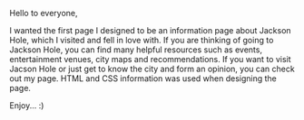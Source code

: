 Hello to everyone,

I wanted the first page I designed to be an information page about Jackson Hole, which I visited and fell in love with.
If you are thinking of going to Jackson Hole, you can find many helpful resources such as events, entertainment venues, city maps and recommendations.
If you want to visit Jacson Hole or just get to know the city and form an opinion, you can check out my page.
HTML and CSS information was used when designing the page.

Enjoy... :)

